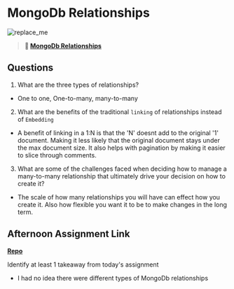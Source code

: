 # MongoDb Relationships

![replace_me](https://codeworks.blob.core.windows.net/public/assets/img/illustrations/placeholder.svg)

> **📖 [MongoDb Relationships](https://codeworksacademy.com/fs-student-guide/resources/wk5/02-Relationships)**

## Questions

1. What are the three types of relationships?
- One to one, One-to-many, many-to-many

2. What are the benefits of the traditional `linking` of relationships instead of `Embedding`
- A benefit of linking in a 1:N is that the 'N' doesnt add to the original '1' document. Making it less likely that the original document stays under the max document size. It also helps with pagination by making it easier to slice through comments.

3. What are some of the challenges faced when deciding how to manage a many-to-many relationship that ultimately drive your decision on how to create it?
- The scale of how many relationships you will have can effect how you create it. Also how flexible you want it to be to make changes in the long term. 

## Afternoon Assignment Link

**[Repo](https://github.com/josuehdz0/winter23_gregslist_node)**

Identify at least 1 takeaway from today's assignment
- I had no idea there were different types of MongoDb relationships